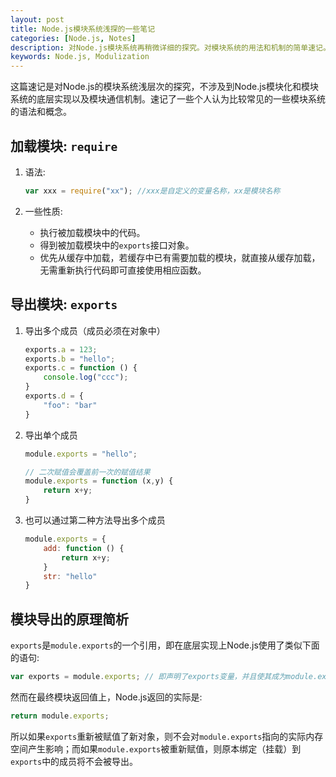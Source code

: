 ```yaml
---
layout: post
title: Node.js模块系统浅探的一些笔记
categories: [Node.js, Notes]
description: 对Node.js模块系统再稍微详细的探究。对模块系统的用法和机制的简单速记。
keywords: Node.js, Modulization
---
```


这篇速记是对Node.js的模块系统浅层次的探究，不涉及到Node.js模块化和模块系统的底层实现以及模块通信机制。速记了一些个人认为比较常见的一些模块系统的语法和概念。

## 加载模块: ``require``

1. 语法:  

    ```javascript
    var xxx = require("xx"); //xxx是自定义的变量名称，xx是模块名称
    ```

2. 一些性质:  
    - 执行被加载模块中的代码。
    - 得到被加载模块中的``exports``接口对象。
    - 优先从缓存中加载，若缓存中已有需要加载的模块，就直接从缓存加载，无需重新执行代码即可直接使用相应函数。

## 导出模块: ``exports``

1. 导出多个成员（成员必须在对象中）

    ```javascript
    exports.a = 123;
    exports.b = "hello";
    exports.c = function () {
        console.log("ccc");
    }
    exports.d = {
        "foo": "bar"
    }
    ```

2. 导出单个成员

    ```javascript
    module.exports = "hello";

    // 二次赋值会覆盖前一次的赋值结果
    module.exports = function (x,y) {
        return x+y;
    }
    ```

3. 也可以通过第二种方法导出多个成员

    ```javascript
    module.exports = {
        add: function () {
            return x+y;
        }
        str: "hello"
    }
    ```

## 模块导出的原理简析

``exports``是``module.exports``的一个引用，即在底层实现上Node.js使用了类似下面的语句:  

```javascript
var exports = module.exports; // 即声明了exports变量，并且使其成为module.exports的一个引用
```

然而在最终模块返回值上，Node.js返回的实际是:  

```javascript
return module.exports;
```

所以如果``exports``重新被赋值了新对象，则不会对``module.exports``指向的实际内存空间产生影响；而如果``module.exports``被重新赋值，则原本绑定（挂载）到``exports``中的成员将不会被导出。